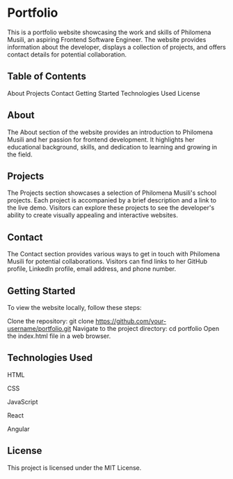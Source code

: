 # Portfolio
This is a portfolio website showcasing the work and skills of Philomena Musili, an aspiring Frontend Software Engineer. The website provides information about the developer, displays a collection of projects, and offers contact details for potential collaboration.

## Table of Contents
About
Projects
Contact
Getting Started
Technologies Used
License
## About
The About section of the website provides an introduction to Philomena Musili and her passion for frontend development. It highlights her educational background, skills, and dedication to learning and growing in the field.

## Projects
The Projects section showcases a selection of Philomena Musili's school projects. Each project is accompanied by a brief description and a link to the live demo. Visitors can explore these projects to see the developer's ability to create visually appealing and interactive websites.

## Contact
The Contact section provides various ways to get in touch with Philomena Musili for potential collaborations. Visitors can find links to her GitHub profile, LinkedIn profile, email address, and phone number.

## Getting Started
To view the website locally, follow these steps:

Clone the repository: git clone https://github.com/your-username/portfolio.git
Navigate to the project directory: cd portfolio
Open the index.html file in a web browser.
## Technologies Used
HTML

CSS

JavaScript

React

Angular
## License

This project is licensed under the MIT License.
